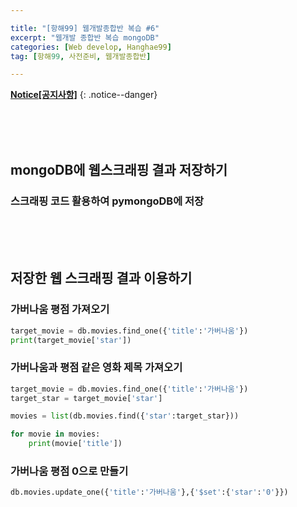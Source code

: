 ```yaml
---

title: "[항해99] 웹개발종합반 복습 #6" 
excerpt: "웹개발 종합반 복습 mongoDB" 
categories: [Web develop, Hanghae99]
tag: [항해99, 사전준비, 웹개발종합반] 

---
```


**[Notice[공지사항]](https://lilclown97.github.io/notice/Notice1/)**
{: .notice--danger}

<br><br><br>

## mongoDB에 웹스크래핑 결과 저장하기

### 스크래핑 코드 활용하여 pymongoDB에 저장

<br><br><br>

## 저장한 웹 스크래핑 결과 이용하기

### 가버나움 평점 가져오기

```python
target_movie = db.movies.find_one({'title':'가버나움'})
print(target_movie['star'])
```

### 가버나움과 평점 같은 영화 제목 가져오기

```python
target_movie = db.movies.find_one({'title':'가버나움'})
target_star = target_movie['star']

movies = list(db.movies.find({'star':target_star}))

for movie in movies:
    print(movie['title'])
```

### 가버나움 평점 0으로 만들기

```python
db.movies.update_one({'title':'가버나움'},{'$set':{'star':'0'}})
```